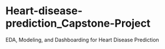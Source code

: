# Heart-disease-prediction_Capstone-Project
EDA, Modeling, and Dashboarding for Heart Disease Prediction
